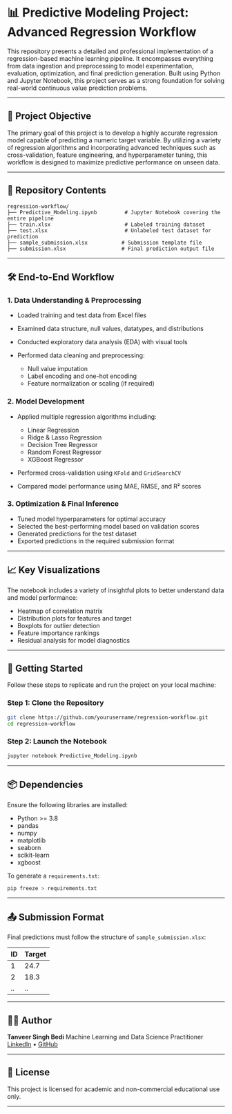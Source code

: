 # 📊 Predictive Modeling Project: Advanced Regression Workflow

This repository presents a detailed and professional implementation of a regression-based machine learning pipeline. It encompasses everything from data ingestion and preprocessing to model experimentation, evaluation, optimization, and final prediction generation. Built using Python and Jupyter Notebook, this project serves as a strong foundation for solving real-world continuous value prediction problems.

---

## 🎯 Project Objective

The primary goal of this project is to develop a highly accurate regression model capable of predicting a numeric target variable. By utilizing a variety of regression algorithms and incorporating advanced techniques such as cross-validation, feature engineering, and hyperparameter tuning, this workflow is designed to maximize predictive performance on unseen data.

---

## 📁 Repository Contents

```
regression-workflow/
├── Predictive_Modeling.ipynb         # Jupyter Notebook covering the entire pipeline
├── train.xlsx                        # Labeled training dataset
├── test.xlsx                         # Unlabeled test dataset for prediction
├── sample_submission.xlsx           # Submission template file
├── submission.xlsx                  # Final prediction output file
```

---

## 🛠️ End-to-End Workflow

### 1. Data Understanding & Preprocessing

* Loaded training and test data from Excel files
* Examined data structure, null values, datatypes, and distributions
* Conducted exploratory data analysis (EDA) with visual tools
* Performed data cleaning and preprocessing:

  * Null value imputation
  * Label encoding and one-hot encoding
  * Feature normalization or scaling (if required)

### 2. Model Development

* Applied multiple regression algorithms including:

  * Linear Regression
  * Ridge & Lasso Regression
  * Decision Tree Regressor
  * Random Forest Regressor
  * XGBoost Regressor
* Performed cross-validation using `KFold` and `GridSearchCV`
* Compared model performance using MAE, RMSE, and R² scores

### 3. Optimization & Final Inference

* Tuned model hyperparameters for optimal accuracy
* Selected the best-performing model based on validation scores
* Generated predictions for the test dataset
* Exported predictions in the required submission format

---

## 📈 Key Visualizations

The notebook includes a variety of insightful plots to better understand data and model performance:

* Heatmap of correlation matrix
* Distribution plots for features and target
* Boxplots for outlier detection
* Feature importance rankings
* Residual analysis for model diagnostics

---

## 🚀 Getting Started

Follow these steps to replicate and run the project on your local machine:

### Step 1: Clone the Repository

```bash
git clone https://github.com/yourusername/regression-workflow.git
cd regression-workflow
```

### Step 2: Launch the Notebook

```bash
jupyter notebook Predictive_Modeling.ipynb
```

---

## 📦 Dependencies

Ensure the following libraries are installed:

* Python >= 3.8
* pandas
* numpy
* matplotlib
* seaborn
* scikit-learn
* xgboost

To generate a `requirements.txt`:

```bash
pip freeze > requirements.txt
```

---

## 📤 Submission Format

Final predictions must follow the structure of `sample_submission.xlsx`:

| ID | Target |
| -- | ------ |
| 1  | 24.7   |
| 2  | 18.3   |
| .. | ..     |

---

## 👨‍💻 Author

**Tanveer Singh Bedi**
Machine Learning and Data Science Practitioner
[LinkedIn](https://www.linkedin.com/in/tanveer-singh-bedi-a8b811177/) • [GitHub](https://github.com/tanveerbedi)

---

## 📃 License

This project is licensed for academic and non-commercial educational use only.

---
